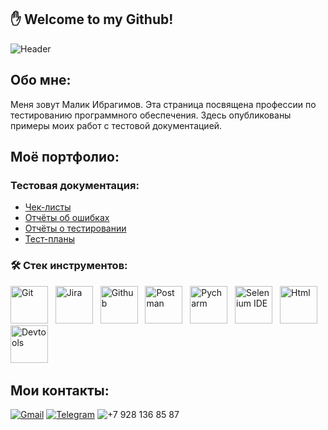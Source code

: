 ## :hand:  Welcome to my Github!
![Header](https://github.com/Malibragim/Malibragim/blob/main/gif%20and%20icons/programmer-bug.gif)

## Обо мне:
Меня зовут Малик Ибрагимов. Эта страница посвящена профессии по тестированию программного обеспечения. Здесь опубликованы примеры моих работ с тестовой документацией.


## Моё портфолио:
### Тестовая документация:
- [Чек-листы](https://github.com/Malibragim/Check-lists.git)
- [Отчёты об ошибках](https://github.com/Malibragim/Bug-reports.git)
- [Отчёты о тестировании](https://github.com/Malibragim/Test-report.git)
- [Тест-планы](https://github.com/Malibragim/Test-plans/blob/main/Test%20plan.pdf)

### :hammer_and_wrench: Стек инструментов:
<div>
     <img src = "https://raw.githubusercontent.com/Malibragim/Malibragim/main/gif%20and%20icons/Git-Icon-1788C.png" title="Git" alt="Git" width="60" height="60"/> &nbsp;
     <img src = "https://github.com/Malibragim/Malibragim/blob/main/gif%20and%20icons/Jira.png" title="Jira" alt="Jira" width="60" height="60"/> &nbsp;
     <img src = "https://github.com/Malibragim/Malibragim/blob/main/gif%20and%20icons/Octicons-mark-github.svg.png" title = 'Github' alt = 'Github' width="60" height="60"/> &nbsp;
     <img src = 'https://github.com/Malibragim/Malibragim/blob/main/gif%20and%20icons/Postman.png' title = 'Postman' alt = 'Postman' width="60" height="60"/> &nbsp;
     <img src = 'https://github.com/Malibragim/Malibragim/blob/main/gif%20and%20icons/PyCharm_Icon.svg.png' title = 'Pycharm' alt = 'Pycharm' width="60" height="60"/> &nbsp;
     <img src = 'https://github.com/Malibragim/Malibragim/blob/main/gif%20and%20icons/selenium-ide128.png' title = 'Selenium IDE' alt = 'Selenium IDE' width="60" height="60"/> &nbsp;
     <img src = 'https://github.com/Malibragim/Malibragim/blob/main/gif%20and%20icons/1682257270_papik-pro-p-html-stikeri-vektor-8.png' title = 'Html' alt = 'Html' width="60" height="60"/> &nbsp;
     <img src = 'https://github.com/Malibragim/Malibragim/blob/main/gif%20and%20icons/4.png' title = 'Devtools' alt = 'Devtools' width="60" height="60"/> &nbsp;
</div>

## Мои контакты:

[![Gmail](https://img.shields.io/badge/-Gmail-090909?style=for-the-badge&logo=Gmail&logoColor)](malikibragimov890@gmail.com)
[![Telegram](https://img.shields.io/badge/-Telegram-090909?style=for-the-badge&logo=Telegram&logoColor)](http://t.me/Malibragim)
![+7 928 136 85 87](https://img.shields.io/badge/-+7_928_136_85_87-090909?style=for-the-badge&logo=&logoColor)


